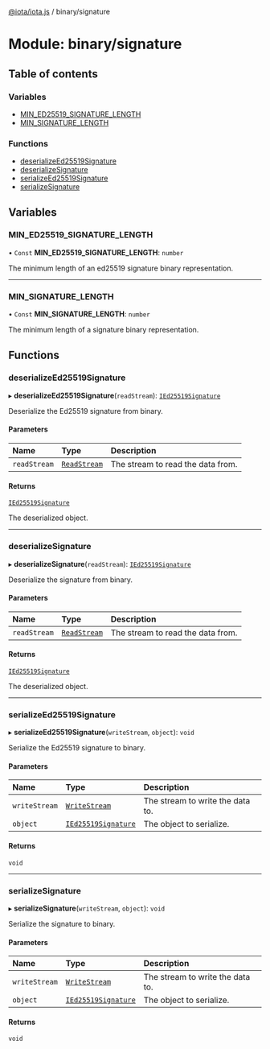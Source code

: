 [@iota/iota.js](../README.md) / binary/signature

# Module: binary/signature

## Table of contents

### Variables

- [MIN\_ED25519\_SIGNATURE\_LENGTH](binary_signature.md#min_ed25519_signature_length)
- [MIN\_SIGNATURE\_LENGTH](binary_signature.md#min_signature_length)

### Functions

- [deserializeEd25519Signature](binary_signature.md#deserializeed25519signature)
- [deserializeSignature](binary_signature.md#deserializesignature)
- [serializeEd25519Signature](binary_signature.md#serializeed25519signature)
- [serializeSignature](binary_signature.md#serializesignature)

## Variables

### MIN\_ED25519\_SIGNATURE\_LENGTH

• `Const` **MIN\_ED25519\_SIGNATURE\_LENGTH**: `number`

The minimum length of an ed25519 signature binary representation.

___

### MIN\_SIGNATURE\_LENGTH

• `Const` **MIN\_SIGNATURE\_LENGTH**: `number`

The minimum length of a signature binary representation.

## Functions

### deserializeEd25519Signature

▸ **deserializeEd25519Signature**(`readStream`): [`IEd25519Signature`](../interfaces/models_IEd25519Signature.IEd25519Signature.md)

Deserialize the Ed25519 signature from binary.

#### Parameters

| Name | Type | Description |
| :------ | :------ | :------ |
| `readStream` | [`ReadStream`](../classes/utils_readStream.ReadStream.md) | The stream to read the data from. |

#### Returns

[`IEd25519Signature`](../interfaces/models_IEd25519Signature.IEd25519Signature.md)

The deserialized object.

___

### deserializeSignature

▸ **deserializeSignature**(`readStream`): [`IEd25519Signature`](../interfaces/models_IEd25519Signature.IEd25519Signature.md)

Deserialize the signature from binary.

#### Parameters

| Name | Type | Description |
| :------ | :------ | :------ |
| `readStream` | [`ReadStream`](../classes/utils_readStream.ReadStream.md) | The stream to read the data from. |

#### Returns

[`IEd25519Signature`](../interfaces/models_IEd25519Signature.IEd25519Signature.md)

The deserialized object.

___

### serializeEd25519Signature

▸ **serializeEd25519Signature**(`writeStream`, `object`): `void`

Serialize the Ed25519 signature to binary.

#### Parameters

| Name | Type | Description |
| :------ | :------ | :------ |
| `writeStream` | [`WriteStream`](../classes/utils_writeStream.WriteStream.md) | The stream to write the data to. |
| `object` | [`IEd25519Signature`](../interfaces/models_IEd25519Signature.IEd25519Signature.md) | The object to serialize. |

#### Returns

`void`

___

### serializeSignature

▸ **serializeSignature**(`writeStream`, `object`): `void`

Serialize the signature to binary.

#### Parameters

| Name | Type | Description |
| :------ | :------ | :------ |
| `writeStream` | [`WriteStream`](../classes/utils_writeStream.WriteStream.md) | The stream to write the data to. |
| `object` | [`IEd25519Signature`](../interfaces/models_IEd25519Signature.IEd25519Signature.md) | The object to serialize. |

#### Returns

`void`
